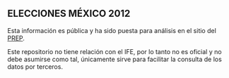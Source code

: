## ELECCIONES MÉXICO 2012

Esta información es pública y ha sido puesta para análisis en el sitio del [PREP](http://prep2012.ife.org.mx/prep/NACIONAL/PresidenteNacionalVPC.html).

Este repositorio no tiene relación con el IFE, por lo tanto no es oficial y no debe asumirse como tal, únicamente sirve para facilitar la consulta de los datos por terceros.
